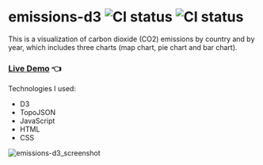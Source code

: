 # emissions-d3 ![CI status](https://img.shields.io/badge/style-flat-green.svg?longCache=true&style=flat) ![CI status](https://img.shields.io/badge/top%20language-Javascript-yellow.svg)

This is a visualization of carbon dioxide (CO2) emissions by country and by year, which includes three charts (map chart, pie chart and bar chart).
### [Live Demo](http://github.allaev.com/emissions-d3/) :point_left:
Technologies I used:
- D3
- TopoJSON
- JavaScript
- HTML
- CSS

![emissions-d3_screenshot](https://user-images.githubusercontent.com/34710484/40964540-d5d41182-68c4-11e8-9670-e6828e54d072.png)
